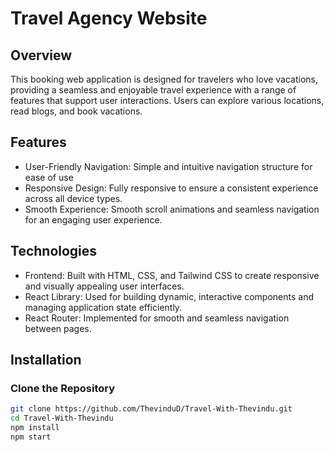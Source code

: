 # Travel Agency Website

## Overview

This booking web application is designed for travelers who love vacations, providing a seamless and enjoyable travel experience with a range of features that support user interactions. Users can explore various locations, read blogs, and book vacations.

## Features
- User-Friendly Navigation: Simple and intuitive navigation structure for ease of use
- Responsive Design: Fully responsive to ensure a consistent experience across all device types.
- Smooth Experience: Smooth scroll animations and seamless navigation for an engaging user experience.

## Technologies
- Frontend: Built with HTML, CSS, and Tailwind CSS to create responsive and visually appealing user interfaces.
- React Library: Used for building dynamic, interactive components and managing application state efficiently.
- React Router: Implemented for smooth and seamless navigation between pages.

## Installation
### Clone the Repository
```bash
git clone https://github.com/ThevinduD/Travel-With-Thevindu.git
cd Travel-With-Thevindu
npm install
npm start
```
